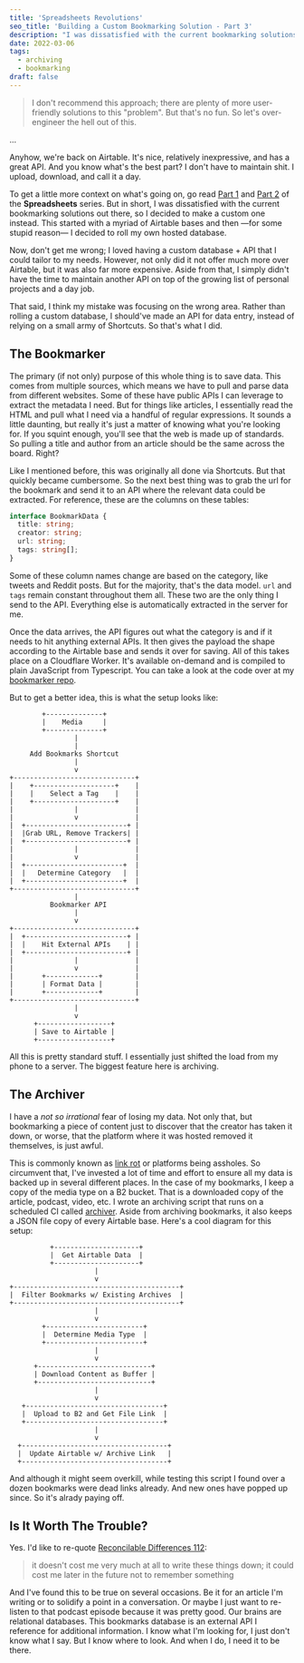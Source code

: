 ```yaml
---
title: 'Spreadsheets Revolutions'
seo_title: 'Building a Custom Bookmarking Solution - Part 3'
description: "I was dissatisfied with the current bookmarking solutions out there, so I decided to make a custom one instead. This started with a myriad of Airtable bases and then—for some stupid reason—I decided to roll my own hosted database."
date: 2022-03-06
tags:
  - archiving
  - bookmarking
draft: false
---
```


> I don't recommend this approach; there are plenty of more user-friendly solutions to this "problem". But that's no fun. So let's over-engineer the hell out of this.

...

Anyhow, we're back on Airtable. It's nice, relatively inexpressive, and has a great API. And you know what's the best part? I don't have to maintain shit. I upload, download, and call it a day.

To get a little more context on what's going on, go read [Part 1](/posts/spreadsheets/) and [Part 2](/posts/spreadsheets-reloaded/) of the **Spreadsheets** series. But in short, I was dissatisfied with the current bookmarking solutions out there, so I decided to make a custom one instead. This started with a myriad of Airtable bases and then —for some stupid reason— I decided to roll my own hosted database.

Now, don't get me wrong; I loved having a custom database + API that I could tailor to my needs. However, not only did it not offer much more over Airtable, but it was also far more expensive. Aside from that, I simply didn't have the time to maintain another API on top of the growing list of personal projects and a day job.

That said, I think my mistake was focusing on the wrong area. Rather than rolling a custom database, I should've made an API for data entry, instead of relying on a small army of Shortcuts. So that's what I did.

## The Bookmarker
The primary (if not only) purpose of this whole thing is to save data. This comes from multiple sources, which means we have to pull and parse data from different websites. Some of these have public APIs I can leverage to extract the metadata I need. But for things like articles, I essentially read the HTML and pull what I need via a handful of regular expressions. It sounds a little daunting, but really it's just a matter of knowing what you're looking for. If you squint enough, you'll see that the web is made up of standards. So pulling a title and author from an article should be the same across the board. Right?

Like I mentioned before, this was originally all done via Shortcuts. But that quickly became cumbersome. So the next best thing was to grab the url for the bookmark and send it to an API where the relevant data could be extracted. For reference, these are the columns on these tables:

```ts
interface BookmarkData {
  title: string;
  creator: string;
  url: string;
  tags: string[];
}
```

Some of these column names change are based on the category, like tweets and Reddit posts. But for the majority, that's the data model. `url` and `tags` remain constant throughout them all. These two are the only thing I send to the API. Everything else is automatically extracted in the server for me.

Once the data arrives, the API figures out what the category is and if it needs to hit anything external APIs. It then gives the payload the shape according to the Airtable base and sends it over for saving. All of this takes place on a Cloudflare Worker. It's available on-demand and is compiled to plain JavaScript from Typescript. You can take a look at the code over at my [bookmarker repo](https://github.com/fourjuaneight/bookmarker).

But to get a better idea, this is what the setup looks like:

```goat
        +--------------+        
        |    Media     |        
        +--------------+        
                |               
                |               
     Add Bookmarks Shortcut     
                |               
                v               
+------------------------------+
|    +--------------------+    |
|    |    Select a Tag    |    |
|    +--------------------+    |
|               |              |
|               v              |
|  +-------------------------+ |
|  |Grab URL, Remove Trackers| |
|  +-------------------------+ |
|               |              |
|               v              |
|  +------------------------+  |
|  |   Determine Category   |  |
|  +------------------------+  |
+------------------------------+
                |               
          Bookmarker API        
                |               
                v               
+------------------------------+
|  +-------------------------+ |
|  |    Hit External APIs    | |
|  +-------------------------+ |
|               |              |
|               v              |
|       +-------------+        |
|       | Format Data |        |
|       +-------------+        |
+------------------------------+
                |               
                v               
      +------------------+      
      | Save to Airtable |      
      +------------------+      
```

All this is pretty standard stuff. I essentially just shifted the load from my phone to a server. The biggest feature here is archiving.

## The Archiver
I have a _not so irrational_ fear of losing my data. Not only that, but bookmarking a piece of content just to discover that the creator has taken it down, or worse, that the platform where it was hosted removed it themselves, is just awful.

This is commonly known as [link rot](https://en.m.wikipedia.org/wiki/Link_rot) or platforms being assholes. So circumvent that, I've invested a lot of time and effort to ensure all my data is backed up in several different places. In the case of my bookmarks, I keep a copy of the media type on a B2 bucket. That is a downloaded copy of the article, podcast, video, etc. I wrote an archiving script that runs on a scheduled CI called [archiver](https://github.com/fourjuaneight/archiver). Aside from archiving bookmarks, it also keeps a JSON file copy of every Airtable base. Here's a cool diagram for this setup:

```goat
          +---------------------+          
          |  Get Airtable Data  |          
          +---------------------+          
                     |                     
                     v                     
+-----------------------------------------+
|  Filter Bookmarks w/ Existing Archives  |
+-----------------------------------------+
                     |                     
                     v                     
        +------------------------+         
        |  Determine Media Type  |         
        +------------------------+         
                     |                     
                     v                     
      +----------------------------+       
      | Download Content as Buffer |       
      +----------------------------+       
                     |                     
                     v                     
   +----------------------------------+    
   |  Upload to B2 and Get File Link  |    
   +----------------------------------+    
                     |                     
                     v                     
  +------------------------------------+   
  |  Update Airtable w/ Archive Link   |   
  +------------------------------------+   
```

And although it might seem overkill, while testing this script I found over a dozen bookmarks were dead links already. And new ones have popped up since. So it's alrady paying off.

## Is It Worth The Trouble?
Yes. I'd like to re-quote [Reconcilable Differences 112](https://www.relay.fm/rd/112):

> it doesn't cost me very much at all to write these things down; it could cost me later in the future not to remember something

And I've found this to be true on several occasions. Be it for an article I'm writing or to solidify a point in a conversation. Or maybe I just want to re-listen to that podcast episode because it was pretty good. Our brains are relational databases. This bookmarks database is an external API I reference for additional information. I know what I'm looking for, I just don't know what I say. But I know where to look. And when I do, I need it to be there.